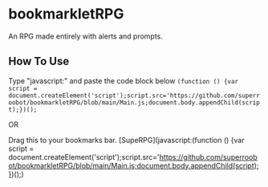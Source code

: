 # bookmarkletRPG
An RPG made entirely with alerts and prompts.

## How To Use
Type "javascript:" and paste the code block below
```(function () {var script = document.createElement('script');script.src='https://github.com/superroobot/bookmarkletRPG/blob/main/Main.js;document.body.appendChild(script);})();```

OR

Drag this to your bookmarks bar.
[SupeRPG](javascript:(function () {var script = document.createElement('script');script.src='https://github.com/superroobot/bookmarkletRPG/blob/main/Main.js;document.body.appendChild(script);})();)
